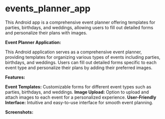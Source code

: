 # events_planner_app
 This Android app is a comprehensive event planner offering templates for parties, birthdays, and weddings, allowing users to fill out detailed forms and personalize their plans with images.

**Event Planner Application:**

This Android application serves as a comprehensive event planner, providing templates for organizing various types of events including parties, birthdays, and weddings. Users can fill out detailed forms specific to each event type and personalize their plans by adding their preferred images.

**Features:**

**Event Templates:** Customizable forms for different event types such as parties, birthdays, and weddings.
**Image Upload:** Option to upload and attach images to each event for a personalized experience.
**User-Friendly Interface:** Intuitive and easy-to-use interface for smooth event planning.

**Screenshots:**
